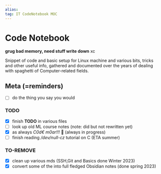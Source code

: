 ```yaml
---
alias:
tag: IT CodeNotebook MOC
---
```


# Code Notebook

**grug bad memory, need stuff write down** xc

Snippet of code and basic setup for Linux machine and various bits, tricks and other useful info, gathered and documented over the years of dealing with spaghetti of Computer-related fields.

## Meta (=reminders)

- [ ] do the thing you say you would

### TODO

- [x] finish **TODO** in various files
- [ ] look up old ML course notes (note: did but not rewritten yet)
- [x] as always *C0d€ m0ar!!!* 🥵 (always in progress)
- [ ] finish reading */dev/null-cz* tutorial on C (ETA summer)

### TO-REMOVE

- [x] clean up various mds (SSH,Git and Basics done Winter 2023)
- [x] convert some of the into full fledged Obsidian notes (done spring 2023)
